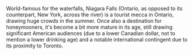 World-famous for the waterfalls, Niagara Falls (Ontario, as opposed to its counterpart, New York, across the river) is a tourist mecca in Ontario, drawing huge crowds in the summer. Once also a destination for honeymooners, it's become a bit more mature in its age, still drawing significant American audiences (due to a lower Canadian dollar, not to mention a lower drinking age) and a notable international contingent due to its proximity to Toronto. 